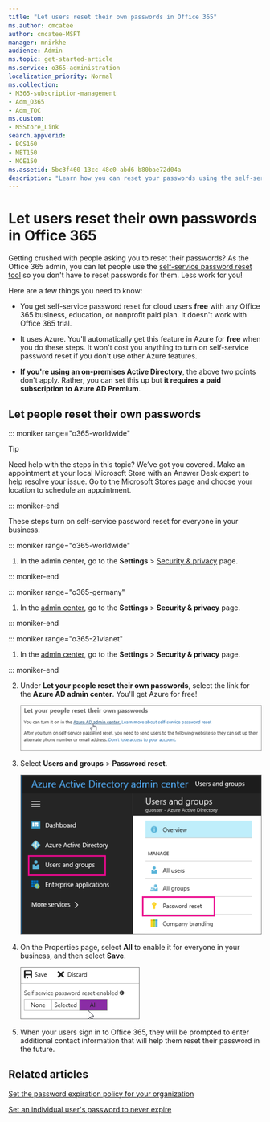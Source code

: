 ```yaml
---
title: "Let users reset their own passwords in Office 365"
ms.author: cmcatee
author: cmcatee-MSFT
manager: mnirkhe
audience: Admin
ms.topic: get-started-article
ms.service: o365-administration
localization_priority: Normal
ms.collection: 
- M365-subscription-management
- Adm_O365
- Adm_TOC
ms.custom:
- MSStore_Link
search.appverid:
- BCS160
- MET150
- MOE150
ms.assetid: 5bc3f460-13cc-48c0-abd6-b80bae72d04a
description: "Learn how you can reset your passwords using the self-service password reset tool."
---
```


# Let users reset their own passwords in Office 365
Getting crushed with people asking you to reset their passwords? As the Office 365 admin, you can let people use the [self-service password reset tool](https://go.microsoft.com/fwlink/p/?LinkId=522677) so you don't have to reset passwords for them. Less work for you! 
  
Here are a few things you need to know:
  
- You get self-service password reset for cloud users **free** with any Office 365 business, education, or nonprofit paid plan. It doesn't work with Office 365 trial. 
    
- It uses Azure. You'll automatically get this feature in Azure for **free** when you do these steps. It won't cost you anything to turn on self-service password reset if you don't use other Azure features. 
    
- **If you're using an on-premises Active Directory**, the above two points don't apply. Rather, you can set this up but **it requires a paid subscription to Azure AD Premium**. 
    
## Let people reset their own passwords 

::: moniker range="o365-worldwide"

> [!TIP]
> Need help with the steps in this topic? We’ve got you covered. Make an appointment at your local Microsoft Store with an Answer Desk expert to help resolve your issue. Go to the [Microsoft Stores page](https://go.microsoft.com/fwlink/?LinkID=2041482) and choose your location to schedule an appointment.

::: moniker-end

These steps turn on self-service password reset for everyone in your business.
  
::: moniker range="o365-worldwide"
1.  In the admin center, go to the **Settings** \> <a href="https://go.microsoft.com/fwlink/p/?linkid=2072756" target="_blank">Security & privacy</a> page.

::: moniker-end

::: moniker range="o365-germany"

1. In the <a href="https://go.microsoft.com/fwlink/p/?linkid=848041" target="_blank">admin center</a>, go to the **Settings** \> **Security &amp; privacy** page.

::: moniker-end

::: moniker range="o365-21vianet"

1. In the <a href="https://go.microsoft.com/fwlink/p/?linkid=850627" target="_blank">admin center</a>, go to the **Settings** \> **Security &amp; privacy** page.

::: moniker-end

   
2. Under **Let your people reset their own passwords**, select the link for the **Azure AD admin center**. You'll get Azure for free!
    
    ![Se;ect the link to go to the Azure admin center.](../media/1b72241f-df7b-44b0-9477-8687fe9f7315.png)
  
4. Select **Users and groups** \> **Password reset**.
    
    ![Select Users and groups](../media/8d6739c8-b245-437c-8a77-63b38db4429b.png)
  
5. On the Properties page, select **All** to enable it for everyone in your business, and then select **Save**.
    
    ![Select All](../media/1a7ad5c4-1dbe-46b9-9ed0-5507b62023d0.png)
  
6. When your users sign in to Office 365, they will be prompted to enter additional contact information that will help them reset their password in the future.

## Related articles

[Set the password expiration policy for your organization](../manage/set-password-expiration-policy.md)
  
[Set an individual user's password to never expire](set-password-to-never-expire.md)
  